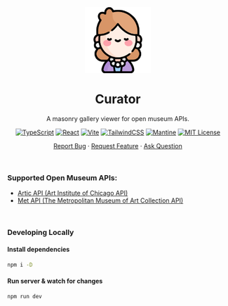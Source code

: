 <div align="center">
    <img height=150 src="./curator.svg" alt="curator icon">
    <h1>Curator</h1>
    <p>A masonry gallery viewer for open museum APIs.</p>
    <p>
        <a href="https://www.typescriptlang.org/"><img src="https://img.shields.io/badge/TypeScript-007ACC?style=for-the-badge&logo=typescript&logoColor=white" alt="TypeScript"></img></a>
        <a href="https://react.dev/"><img src="https://img.shields.io/badge/React-20232A?style=for-the-badge&logo=react&logoColor=61DAFB" alt="React"></img></a>
        <a href="https://vite.dev/"><img src="https://img.shields.io/badge/Vite-B73BFE?style=for-the-badge&logo=vite&logoColor=FFD62E" alt="Vite"></img></a>
        <a href="https://tailwindcss.com/"><img src="https://img.shields.io/badge/Tailwind_CSS-38B2AC?style=for-the-badge&logo=tailwind-css&logoColor=white" alt="TailwindCSS"></img></a>
        <a href="https://mantine.dev/"><img src="https://img.shields.io/badge/Mantine-339AF0?style=for-the-badge&logo=mantine&logoColor=white" alt="Mantine"></img></a>
        <a href="https://github.com/seyLu/curator/blob/main/LICENSE"><img src="https://img.shields.io/github/license/seyLu/curator" alt="MIT License"></a>
    </p>
    <p>
        <a href="https://github.com/seyLu/curator/issues/new">Report Bug</a>
        ·
        <a href="https://github.com/seyLu/curator/issues/new">Request Feature</a>
        ·
        <a href="https://github.com/seyLu/curator/discussions">Ask Question</a>
    </p>
</div>

<br>

### Supported Open Museum APIs:

- [Artic API (Art Institute of Chicago API)](https://api.artic.edu/docs/)
- [Met API (The Metropolitan Museum of Art Collection API)](https://metmuseum.github.io/)

<br>

### Developing Locally

#### Install dependencies

```bash
npm i -D
```

#### Run server & watch for changes

```bash
npm run dev
```
